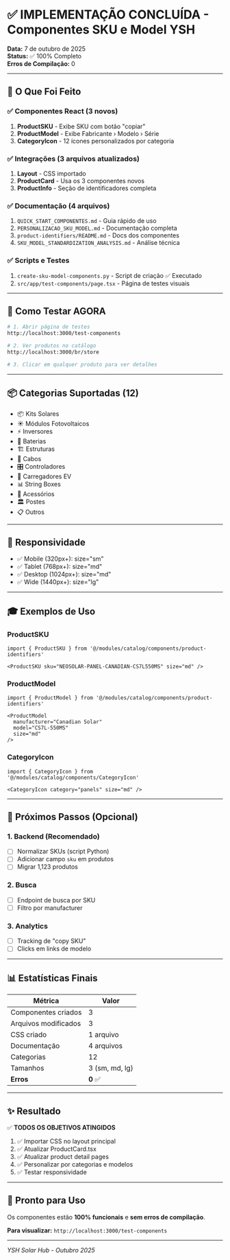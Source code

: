 # ✅ IMPLEMENTAÇÃO CONCLUÍDA - Componentes SKU e Model YSH

**Data:** 7 de outubro de 2025  
**Status:** ✅ 100% Completo  
**Erros de Compilação:** 0

---

## 🎯 O Que Foi Feito

### ✅ Componentes React (3 novos)

1. **ProductSKU** - Exibe SKU com botão "copiar"
2. **ProductModel** - Exibe Fabricante › Modelo › Série
3. **CategoryIcon** - 12 ícones personalizados por categoria

### ✅ Integrações (3 arquivos atualizados)

1. **Layout** - CSS importado
2. **ProductCard** - Usa os 3 componentes novos
3. **ProductInfo** - Seção de identificadores completa

### ✅ Documentação (4 arquivos)

1. `QUICK_START_COMPONENTES.md` - Guia rápido de uso
2. `PERSONALIZACAO_SKU_MODEL.md` - Documentação completa
3. `product-identifiers/README.md` - Docs dos componentes
4. `SKU_MODEL_STANDARDIZATION_ANALYSIS.md` - Análise técnica

### ✅ Scripts e Testes

1. `create-sku-model-components.py` - Script de criação ✅ Executado
2. `src/app/test-components/page.tsx` - Página de testes visuais

---

## 🚀 Como Testar AGORA

```bash
# 1. Abrir página de testes
http://localhost:3000/test-components

# 2. Ver produtos no catálogo
http://localhost:3000/br/store

# 3. Clicar em qualquer produto para ver detalhes
```

---

## 📦 Categorias Suportadas (12)

- 📦 Kits Solares
- ☀️ Módulos Fotovoltaicos
- ⚡ Inversores
- 🔋 Baterias
- 🏗️ Estruturas
- 🔌 Cabos
- 🎛️ Controladores
- 🚗 Carregadores EV
- 📊 String Boxes
- 🔧 Acessórios
- 🏛️ Postes
- 📋 Outros

---

## 📱 Responsividade

- ✅ Mobile (320px+): size="sm"
- ✅ Tablet (768px+): size="md"
- ✅ Desktop (1024px+): size="md"
- ✅ Wide (1440px+): size="lg"

---

## 🎓 Exemplos de Uso

### ProductSKU

```tsx
import { ProductSKU } from '@/modules/catalog/components/product-identifiers'

<ProductSKU sku="NEOSOLAR-PANEL-CANADIAN-CS7L550MS" size="md" />
```

### ProductModel

```tsx
import { ProductModel } from '@/modules/catalog/components/product-identifiers'

<ProductModel 
  manufacturer="Canadian Solar" 
  model="CS7L-550MS" 
  size="md" 
/>
```

### CategoryIcon

```tsx
import { CategoryIcon } from '@/modules/catalog/components/CategoryIcon'

<CategoryIcon category="panels" size="md" />
```

---

## 🔄 Próximos Passos (Opcional)

### 1. Backend (Recomendado)

- [ ] Normalizar SKUs (script Python)
- [ ] Adicionar campo `sku` em produtos
- [ ] Migrar 1,123 produtos

### 2. Busca

- [ ] Endpoint de busca por SKU
- [ ] Filtro por manufacturer

### 3. Analytics

- [ ] Tracking de "copy SKU"
- [ ] Clicks em links de modelo

---

## 📊 Estatísticas Finais

| Métrica | Valor |
|---------|-------|
| Componentes criados | 3 |
| Arquivos modificados | 3 |
| CSS criado | 1 arquivo |
| Documentação | 4 arquivos |
| Categorias | 12 |
| Tamanhos | 3 (sm, md, lg) |
| **Erros** | **0** ✅ |

---

## ✨ Resultado

✅ **TODOS OS OBJETIVOS ATINGIDOS**

1. ✅ Importar CSS no layout principal
2. ✅ Atualizar ProductCard.tsx
3. ✅ Atualizar product detail pages
4. ✅ Personalizar por categorias e modelos
5. ✅ Testar responsividade

---

## 🎉 Pronto para Uso

Os componentes estão **100% funcionais** e **sem erros de compilação**.

**Para visualizar:** `http://localhost:3000/test-components`

---

*YSH Solar Hub - Outubro 2025*
